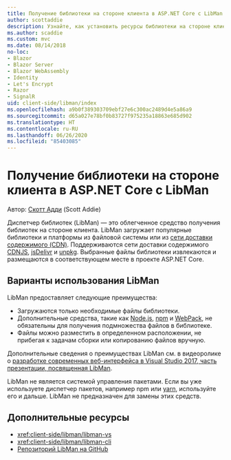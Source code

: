 ```yaml
---
title: Получение библиотеки на стороне клиента в ASP.NET Core с LibMan
author: scottaddie
description: Узнайте, как установить ресурсы библиотеки на стороне клиента в проекте ASP.NET Core с помощью диспетчера библиотек (LibMan).
ms.author: scaddie
ms.custom: mvc
ms.date: 08/14/2018
no-loc:
- Blazor
- Blazor Server
- Blazor WebAssembly
- Identity
- Let's Encrypt
- Razor
- SignalR
uid: client-side/libman/index
ms.openlocfilehash: a9b0f389303709ebf27e6c300ac2489d4e5a86a9
ms.sourcegitcommit: d65a027e78bf0b83727f975235a18863e685d902
ms.translationtype: HT
ms.contentlocale: ru-RU
ms.lasthandoff: 06/26/2020
ms.locfileid: "85403085"
---
```

# <a name="client-side-library-acquisition-in-aspnet-core-with-libman"></a>Получение библиотеки на стороне клиента в ASP.NET Core с LibMan

Автор: [Скотт Адди](https://twitter.com/Scott_Addie) (Scott Addie)

Диспетчер библиотек (LibMan) — это облегченное средство получения библиотек на стороне клиента. LibMan загружает популярные библиотеки и платформы из файловой системы или из [сети доставки содержимого (CDN)](https://wikipedia.org/wiki/Content_delivery_network). Поддерживаются сети доставки содержимого [CDNJS](https://cdnjs.com/), [jsDelivr](https://www.jsdelivr.com/) и [unpkg](https://unpkg.com/#/). Выбранные файлы библиотеки извлекаются и размещаются в соответствующем месте в проекте ASP.NET Core.

## <a name="libman-use-cases"></a>Варианты использования LibMan

LibMan предоставляет следующие преимущества:

* Загружаются только необходимые файлы библиотеки.
* Дополнительные средства, такие как [Node.js](https://nodejs.org), [npm](https://www.npmjs.com) и [WebPack](https://webpack.js.org), не обязательны для получения подмножества файлов в библиотеке.
* Файлы можно разместить в определенном расположении, не прибегая к задачам сборки или копированию файлов вручную.

Дополнительные сведения о преимуществах LibMan см. в видеоролике о [разработке современных веб-интерфейса в Visual Studio 2017, часть презентации, посвященная LibMan](https://channel9.msdn.com/Events/Build/2017/B8073#time=43m34s).

LibMan не является системой управления пакетами. Если вы уже используете диспетчер пакетов, например npm или [yarn](https://yarnpkg.com), используйте его и дальше. LibMan не предназначен для замены этих средств.

## <a name="additional-resources"></a>Дополнительные ресурсы

* <xref:client-side/libman/libman-vs>
* <xref:client-side/libman/libman-cli>
* [Репозиторий LibMan на GitHub](https://github.com/aspnet/LibraryManager)
